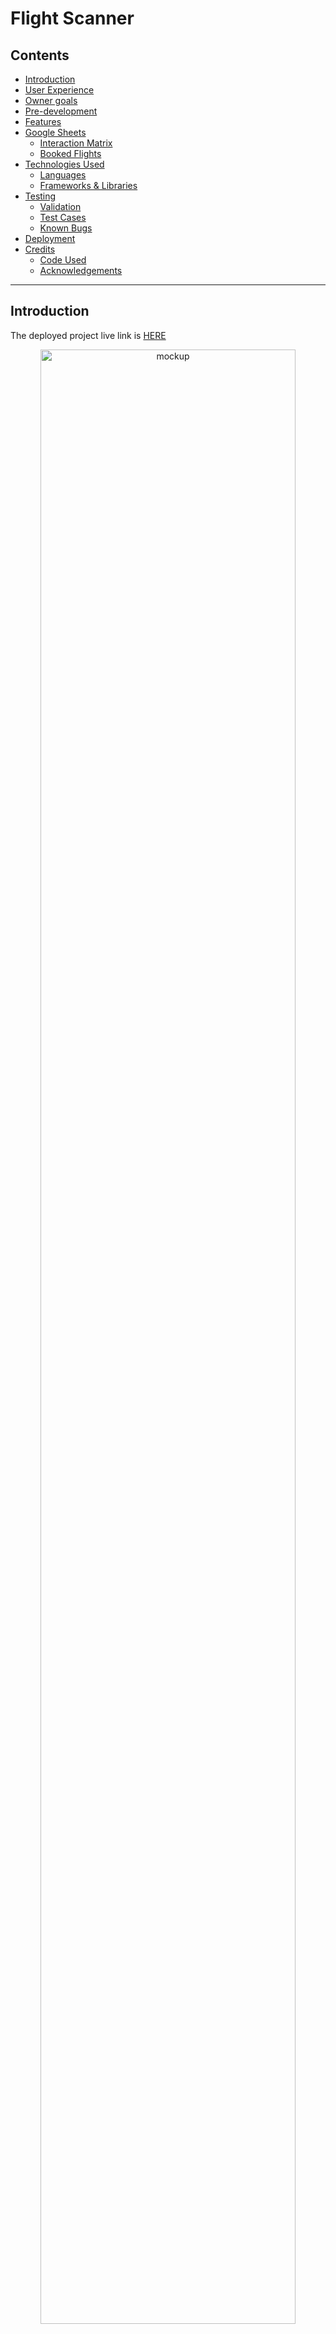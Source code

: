 # Flight Scanner

## Contents
* [Introduction](#introduction)
* [User Experience](#user-experience)
* [Owner goals](#owner-goals)
* [Pre-development](#pre-development)
* [Features](#features)
* [Google Sheets](#google-sheets)
  * [Interaction Matrix](#interaction_matrix)
  * [Booked Flights](#booked_flights)
* [Technologies Used](#technologies-used)
  * [Languages](#languages)
  * [Frameworks & Libraries](#frameworks--libraries)
* [Testing](#testing)
  * [Validation](#validation)
  * [Test Cases](#test-cases)
  * [Known Bugs](#known-bugs)
* [Deployment](#deployment)
* [Credits](#credits)
  * [Code Used](#code-used)
  * [Acknowledgements](#acknowledgements)

- - -


## Introduction

The deployed project live link is [HERE](https://flight-scanner-0dcd2cac6601.herokuapp.com/)

<p align="center">
<img src="documentation/mockup.png" alt="mockup" width="90%">
</p>

The app aims as a quick tool for users to check flights within Egypt's main sight-seeing sites (as shown on the map) in the high season months. The users have the opportunity to interact with a database (Google spreadsheet) to inquire about the cheapest, fastest or display all flights available for the selected month. The process to book a flight is made simple and with multiple checks on data entries along the way. After successfully booking a flight, another database is updated with the user's name and ticket choice.


<p align="center">
  <img src="documentation/12990.png.webp" alt="egypt-map" width="50%">
</p>
<p align="center">
  Map of main sight seeing locations in Egypt. <a href="https://www.worldhistory.org/image/12990/map-of-ancient-egypt/" target="_blank"> Source
</p>


## User Experience

The application users aim for the following
* Quick and effortless interface to search for flights
* Ability to filter flight search based on cheapest or fastest flights
* Receive clear feedback on their input

## Owner Goals
The application developers/owners aim for the following
* Organized way of keeping record of user information and choices
* Develop a program where new features can be appended easily
* Present clear instructions and feedback to the users whenever possible


## Pre-development

To help designing the algorithm behind the application, a flowchart was used. The flowchart combines input from user (orange parallelograms) used as input for decision-making (blue rhombi) check points. A decision is then taken to mainly validate the user input and generate the respective error (red rectangles) if the user gave an unexpected input. If the user's input passes i.e. error-free, a database is open for reading or writing and the database entries are displayed  (green rectangles).

<p align="center">
<img src="documentation/flow-chart.drawio.png" alt="flowchart" width="70%">
</p>



## Features

* User input confirmation: the user gets their input displayed back at them to confirm it

<p align="center">
<img src="documentation/input-confirmation.png" alt="input-confirmation" width="70%">
</p>

* Rejecting input of destination city same as departure

<p align="center">
<img src="documentation/reject-same-city.png" alt="reject-same-city" width="70%">
</p>

* Accept numeric input as well as incomplete alphabetic input for cities and months

<p align="center">
<img src="documentation/accept-numeric.png" alt="accept-numeric" width="70%">
</p>

* Tabular display for flight details for a visual display of data

<p align="center">
<img src="documentation/table-display.png" alt="table-display" width="70%">
</p>

* Reject values outside the range given with the appropriate feedback message

<p align="center">
<img src="documentation/reject-out-of-index.png" alt="reject-out-of-index" width="70%">
</p>

* Appropriate feedback messages and use of colors: Yellow representing waiting for user input, blue for buffer messages to open or fetch data from databases and green for confirming input

<p align="center">
<img src="documentation/coloring.png" alt="coloring" width="70%">
</p>

* Allow user to correct input 

<p align="center">
<img src="documentation/check-input.png" alt="check-input" width="70%">
</p>

* Navigation within the program

<p align="center">
<img src="documentation/navigation.png" alt="navigation" width="70%">
</p>

* Future features may inlcude
  * Adding more details about the airports and displaying this in the message before booking
  * Improved navigation options
  * Add birthdate or email into user input to distinguish users with same name and flight details
  * Allow user to book for more than one person at a time

## Google Sheets

Google spreadsheets were used as the databases to read from (the *interaction_matrix* spreadsheet) or write into (*booked_flights* spreadsheet).

The interaction matrix was built to represent cities from-to flights. The first column represents the departure cities and the first row represents the destination cities. An example would be a flight from Luxor to Sinai is to row 6 column G, thus the respective cell would be G6. The cell contains 4 pieces of information: the price, the duration, the date and the time of the flight. These are to extracted and displayed by the python program.

The *interaction_matrix* sheet has 6 worksheets, 2 for each of the three months. These 2 worksheets represent flight options available in the month. The database can be appended with more months and more flights. 


<p align="center">
<img src="documentation/interaction_matrix.png" alt="interaction-matrix" width="80%">
</p>

The *booked_flights* spreadsheet keeps a record of a user's chosen flight in addition to their name. Specifically, the record contains: name, from (city of departure), to (city of destination), price, date and time of flight. Each time a user interacts successfully with the program and chooses to book the flight, an entry is added to this spreadsheet.

<p align="center">
<img src="documentation/booked_flights.png" alt="booked-flights" width="80%">
</p>


## Technologies Used

### Languages

* Python3.12.3

### Frameworks & Libraries

* [Git](https://git-scm.com/) for version control
* [Github](https://github.com/) to store code and other files
* [GitPod](https://gitpod.io/) IDE to create and edit the codes
* [Draw IO](https://app.diagrams.net/) to draw flowcharts
* [Techsini](https://techsini.com/multi-mockup/) to show the website image on a range of devices
* [Heroku](https://www.heroku.com/) for cloud application deployment
* [Google Console](https://console.cloud.google.com/) to create API for google sheets
* [Python - prettytable](https://pypi.org/project/prettytable/) to print the table of flight details in python
* [Python - colorama](https://pypi.org/project/colorama/) to style the displayed terminal font color
* [Python - google-auth](https://pypi.org/project/google-auth/) for using Google’s various server-to-server authentication mechanisms to access Google APIs
* [Python - gspread](https://pypi.org/project/gspread/) interface for working with Google Sheets.





## Testing

The project was manually tested on Gitpod and Heroku terminals. The project was tested for functionality i.e. that it outputs what is intended or expected from it according to the algorithm presented in the flowchart. Also the program was tested by intentionally provding invalid input to properly give the user feedback on their wrong input if given.

### Validation

* PEP8
  * [CI Linter](https://pep8ci.herokuapp.com/#) was used to check the python code, the message *"All clear, no errors found"*

### Test Cases

The following test cases were performed on the program

| Feature | Expected Outcome | Testing Performed | Result | Pass/Fail |
| --- | --- | --- | --- | --- |
| Input confirmation | user gets their input displayed back at them | type input (e.g. departure city) | departure city is displayed | pass |
| Rejecting out of database cities | user types city out of database | type input | 'not in database' message is displayed | pass |
| Visual display of flight details | user receives a table of flight details | enter choice of cheapest/fastest/all trips | table is displayed | pass |
| Display cheapest/fastest flight | user receives a table of cheapest/fastest flight details | enter choice of cheapest/fastest trips | table is displayed | pass |
| Rejecting non-alphabetic/numeric/empty input in name | user gets notified that their input is invalid | type name with numbers or special characters | 'invalid name' message is displayed | pass |
| Navigating to beginning | user gets a message to restart the program | reach the final step of booking successfully and type 'y' | user is redirected to book a new flight | pass |

### Known Bugs

* When the user chooses cheapest or fastest flight, there might exist in the database more than one flight with the same price or duration. The program will automatically display the first flight in the database. Instead shall be displayed **all** flights that categorize as cheapest or fastest and they have to decide




## Deployment

The app is deployed using [Heroku](https://www.heroku.com/) platform. To Deploy the app:

1. Create a new app, add a unique app name (e.g. flight-scanner) and then choose the region
2. Click on "Create app"
3. Go to "Settings"
4. Under Config Vars add "CREDS" as a "KEY" and the private API key json content (obtained from [google console](console.cloud.google)) as a "VALUE".
5. In Config Vars, add "PORT" as "KEY" and '8000' as "VALUE".
6. Add required buildpacks. For this project, Python and Nodejs were used in this order.
7. Go to "Deploy" and select "GitHub" in "Deployment method"
8. To connect Heroku app to the Github repository enter the repository name, click 'Search' and then 'Connect'.
9. Choose the branch you want to build your app from, here it was `main`
10. If preferred, click on "Enable Automatic Deploys", which keeps the app up to date with your GitHub repository
11. Wait for the app to build. Once ready you will see the “App was successfully deployed” message and a 'View' button to take you to your deployed link.



## Credits

### Code Used

* Get the value of a cell in prettytable [snippet](https://stackoverflow.com/questions/24365655/how-to-get-the-value-of-a-cell-when-using-prettytable)
* Check if string contains number [snippet](https://stackoverflow.com/questions/19859282/check-if-a-string-contains-a-number)
* Check if string contains special chatacters [snippet](https://stackoverflow.com/questions/57062794/is-there-a-way-to-check-if-a-string-contains-special-characters)

### Acknowledgement

I would like to thank my Code Institute mentor Jubril Akolade for his feedback and support